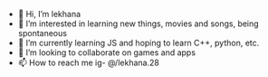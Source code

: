 - 👋 Hi, I’m lekhana
- 👀 I’m interested in learning new things, movies and songs, being spontaneous
- 🌱 I’m currently learning JS and hoping to learn C++, python, etc.
- 💞️ I’m looking to collaborate on games and apps
- 📫 How to reach me ig- @/lekhana.28

<!---
hotsaucepan/hotsaucepan is a ✨ special ✨ repository because its `README.md` (this file) appears on your GitHub profile.
You can click the Preview link to take a look at your changes.
--->
